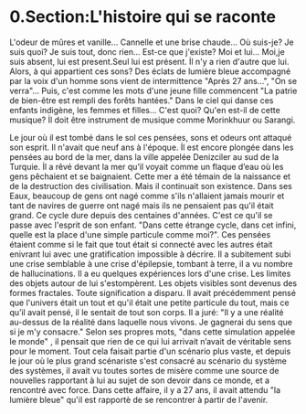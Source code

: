 # 0.Section:L'histoire qui se raconte

L'odeur de mûres et vanille... Cannelle et une brise chaude... Où suis-je? Je suis quoi? Je suis tout, donc rien...
Est-ce que j'existe? Moi et lui... Moi,je suis absent, lui est present.Seul lui est présent. İl n'y a rien d'autre que lui. Alors, à qui appartient ces sons? Des éclats de lumière bleue accompagné par la voix d'un homme sons vient de intermittence "Après 27 ans...", "On se verra"... Puis, c'est comme les mots d'une jeune fille commencent "La patrie de bien-être est rempli des forêts hantées." Dans le ciel qui danse ces enfants indigène, les femmes et filles... C'est quoi? Qu'en est-il de cette musique? İl doit être instrument de musique comme Morinkhuur ou Sarangi.

Le jour où il est tombé dans le sol ces pensées, sons et odeurs ont attaqué son esprit. Il n'avait que neuf ans à l'époque. İl est encore plongée dans les pensées au bord de la mer, dans la ville appelée Denizciler au sud de la Turquie. 
İl a rêvé devant la mer qu’il voyait comme un flaque d’eau où les gens pêchaient et se baignaient. Cette mer a été témain de la naissance et de la destruction des civilisation. Mais il continuait son existence. Dans ses Eaux, beaucoup de gens ont nagé comme s'ils n'allaient jamais mourir et tant de navires de guerre ont nagé mais ils ne pensaient pas qu'il était grand. Ce cycle dure depuis des centaines d'années. C'est ce qu'il se passe avec  l'esprit de son enfant. "Dans cette étrange cycle, dans cet infini, quelle est la place d'une simple particule comme moi?". Ces pensées étaient comme si le fait que tout était si connecté avec les autres était enivrant lui avec une gratification impossible à décrire.
Il a subitement subi une crise semblable à une crise d'épilepsie, tombant à terre, il a vu nombre de hallucinations.
Il a eu quelques expériences lors d'une crise. Les limites des objets autour de lui s'estompèrent. Les objets visibles sont devenus des formes fractales. Toute signification a disparu.
ll avait précédemment pensé que l'univers était un tout et qu'il était une petite particule du tout, mais ce qu’il avait pensé, il le sentait de tout son corps.
Il a juré: "Il y a une réalité au-dessus de la réalité dans laquelle nous vivons. Je gagnerai du sens que si je m'y consacre."
Selon ses propres mots, "dans cette simulation appelée le monde" , il pensait que rien de ce qui lui arrivait n’avait de véritable sens pour le moment. Tout cela faisait partie d'un scénario plus vaste, et depuis le jour où le plus grand scénariste s'est consacré au scénario du système des systèmes, il avait vu toutes sortes de misère comme une source de nouvelles rapportant à lui au sujet de son devoir dans ce monde, et a rencontré avec force. Dans cette affaire, il y a 27 ans, il avait attendu "la lumière bleue" qu'il est rapportè de se rencontrer à partir de l'avenir.

